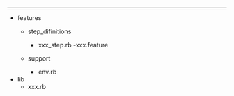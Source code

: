 ---
- features
  - step_difinitions
    - xxx_step.rb
  -xxx.feature

  - support
    - env.rb
- lib
  - xxx.rb

